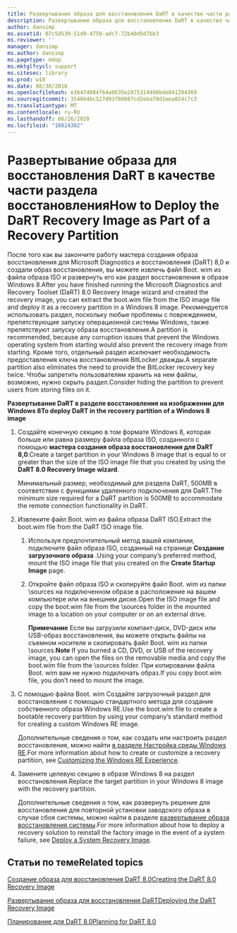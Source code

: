 ```yaml
---
title: Развертывание образа для восстановления DaRT в качестве части раздела восстановления
description: Развертывание образа для восстановления DaRT в качестве части раздела восстановления
author: dansimp
ms.assetid: 07c5d539-51d9-4759-adc7-72b40d5d7bb3
ms.reviewer: ''
manager: dansimp
ms.author: dansimp
ms.pagetype: mdop
ms.mktglfcycl: support
ms.sitesec: library
ms.prod: w10
ms.date: 08/30/2016
ms.openlocfilehash: e3647d684f64a0635e2875314498bde841204369
ms.sourcegitcommit: 354664bc527d93f80687cd2eba70d1eea024c7c3
ms.translationtype: MT
ms.contentlocale: ru-RU
ms.lasthandoff: 06/26/2020
ms.locfileid: "10824382"
---
```

# <span data-ttu-id="74adc-103">Развертывание образа для восстановления DaRT в качестве части раздела восстановления</span><span class="sxs-lookup"><span data-stu-id="74adc-103">How to Deploy the DaRT Recovery Image as Part of a Recovery Partition</span></span>


<span data-ttu-id="74adc-104">После того как вы закончите работу мастера создания образа восстановления для Microsoft Diagnostics и восстановления (DaRT) 8,0 и создали образ восстановления, вы можете извлечь файл Boot. wim из файла образа ISO и развернуть его как раздел восстановления в образе Windows 8.</span><span class="sxs-lookup"><span data-stu-id="74adc-104">After you have finished running the Microsoft Diagnostics and Recovery Toolset (DaRT) 8.0 Recovery Image wizard and created the recovery image, you can extract the boot.wim file from the ISO image file and deploy it as a recovery partition in a Windows 8 image.</span></span> <span data-ttu-id="74adc-105">Рекомендуется использовать раздел, поскольку любые проблемы с повреждением, препятствующие запуску операционной системы Windows, также препятствуют запуску образа восстановления.</span><span class="sxs-lookup"><span data-stu-id="74adc-105">A partition is recommended, because any corruption issues that prevent the Windows operating system from starting would also prevent the recovery image from starting.</span></span> <span data-ttu-id="74adc-106">Кроме того, отдельный раздел исключает необходимость предоставления ключа восстановления BitLocker дважды.</span><span class="sxs-lookup"><span data-stu-id="74adc-106">A separate partition also eliminates the need to provide the BitLocker recovery key twice.</span></span> <span data-ttu-id="74adc-107">Чтобы запретить пользователям хранить на нем файлы, возможно, нужно скрыть раздел.</span><span class="sxs-lookup"><span data-stu-id="74adc-107">Consider hiding the partition to prevent users from storing files on it.</span></span>

**<span data-ttu-id="74adc-108">Развертывание DaRT в разделе восстановления на изображении для Windows 8</span><span class="sxs-lookup"><span data-stu-id="74adc-108">To deploy DaRT in the recovery partition of a Windows 8 image</span></span>**

1.  <span data-ttu-id="74adc-109">Создайте конечную секцию в том формате Windows 8, которая больше или равна размеру файла образа ISO, созданного с помощью **мастера создания образа восстановления для DaRT 8,0**.</span><span class="sxs-lookup"><span data-stu-id="74adc-109">Create a target partition in your Windows 8 image that is equal to or greater than the size of the ISO image file that you created by using the **DaRT 8.0 Recovery Image wizard**.</span></span>

    <span data-ttu-id="74adc-110">Минимальный размер, необходимый для раздела DaRT, 500MB в соответствии с функциями удаленного подключения для DaRT.</span><span class="sxs-lookup"><span data-stu-id="74adc-110">The minimum size required for a DaRT partition is 500MB to accommodate the remote connection functionality in DaRT.</span></span>

2.  <span data-ttu-id="74adc-111">Извлеките файл Boot. wim из файла образа DaRT ISO.</span><span class="sxs-lookup"><span data-stu-id="74adc-111">Extract the boot.wim file from the DaRT ISO image file.</span></span>

    1.  <span data-ttu-id="74adc-112">Используя предпочтительный метод вашей компании, подключите файл образа ISO, созданный на странице **Создание загрузочного образа** .</span><span class="sxs-lookup"><span data-stu-id="74adc-112">Using your company’s preferred method, mount the ISO image file that you created on the **Create Startup Image** page.</span></span>

    2.  <span data-ttu-id="74adc-113">Откройте файл образа ISO и скопируйте файл Boot. wim из папки \\sources на подключенном образе в расположение на вашем компьютере или на внешнем диске.</span><span class="sxs-lookup"><span data-stu-id="74adc-113">Open the ISO image file and copy the boot.wim file from the \\sources folder in the mounted image to a location on your computer or on an external drive.</span></span>

        <span data-ttu-id="74adc-114">**Примечание**  Если вы загрузили компакт-диск, DVD-диск или USB-образ восстановления, вы можете открыть файлы на съемном носителе и скопировать файл Boot. wim из папки \\sources.</span><span class="sxs-lookup"><span data-stu-id="74adc-114">**Note** If you burned a CD, DVD, or USB of the recovery image, you can open the files on the removable media and copy the boot.wim file from the \\sources folder.</span></span> <span data-ttu-id="74adc-115">При копировании файла Boot. wim вам не нужно подключать образ.</span><span class="sxs-lookup"><span data-stu-id="74adc-115">If you copy boot.wim file, you don’t need to mount the image.</span></span>

         

3.  <span data-ttu-id="74adc-116">С помощью файла Boot. wim Создайте загрузочный раздел для восстановления с помощью стандартного метода для создания собственного образа Windows RE.</span><span class="sxs-lookup"><span data-stu-id="74adc-116">Use the boot.wim file to create a bootable recovery partition by using your company’s standard method for creating a custom Windows RE image.</span></span>

    <span data-ttu-id="74adc-117">Дополнительные сведения о том, как создать или настроить раздел восстановления, можно найти [в разделе Настройка среды Windows RE](https://go.microsoft.com/fwlink/?LinkId=214222).</span><span class="sxs-lookup"><span data-stu-id="74adc-117">For more information about how to create or customize a recovery partition, see [Customizing the Windows RE Experience](https://go.microsoft.com/fwlink/?LinkId=214222).</span></span>

4.  <span data-ttu-id="74adc-118">Замените целевую секцию в образе Windows 8 на раздел восстановления.</span><span class="sxs-lookup"><span data-stu-id="74adc-118">Replace the target partition in your Windows 8 image with the recovery partition.</span></span>

    <span data-ttu-id="74adc-119">Дополнительные сведения о том, как развернуть решение для восстановления для повторной установки заводского образа в случае сбоя системы, можно найти в разделе [развертывание образа восстановления системы](https://go.microsoft.com/fwlink/?LinkId=214221).</span><span class="sxs-lookup"><span data-stu-id="74adc-119">For more information about how to deploy a recovery solution to reinstall the factory image in the event of a system failure, see [Deploy a System Recovery Image](https://go.microsoft.com/fwlink/?LinkId=214221).</span></span>

## <span data-ttu-id="74adc-120">Статьи по теме</span><span class="sxs-lookup"><span data-stu-id="74adc-120">Related topics</span></span>


[<span data-ttu-id="74adc-121">Создание образа для восстановления DaRT 8.0</span><span class="sxs-lookup"><span data-stu-id="74adc-121">Creating the DaRT 8.0 Recovery Image</span></span>](creating-the-dart-80-recovery-image-dart-8.md)

[<span data-ttu-id="74adc-122">Развертывание образа для восстановления DaRT</span><span class="sxs-lookup"><span data-stu-id="74adc-122">Deploying the DaRT Recovery Image</span></span>](deploying-the-dart-recovery-image-dart-8.md)

[<span data-ttu-id="74adc-123">Планирование для DaRT 8.0</span><span class="sxs-lookup"><span data-stu-id="74adc-123">Planning for DaRT 8.0</span></span>](planning-for-dart-80-dart-8.md)

 

 





